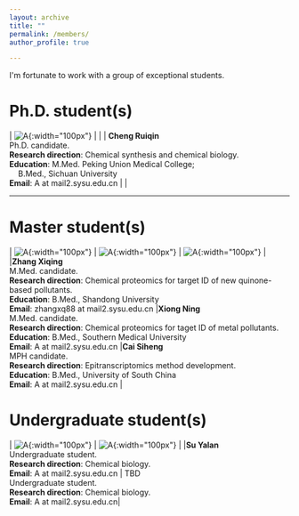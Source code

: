 ```yaml
---
layout: archive
title: ""
permalink: /members/
author_profile: true

---
```

<p class="text-center">
I'm fortunate to work with a group of exceptional students.
</p>

Ph.D. student(s)
======
<style>
table {
    border-collapse: collapse;
    border:none;
}
td, th {
    border: none;
}
table th:first-of-type {
    width: 8cm;
}
table th:first-of-type(2) {
    width: 8cm;
}
table th:first-of-type(3) {
    width: 8cm;
}
</style>
    
| ![A](/images/A.png){:width="100px"} |  | 
| <b>Cheng Ruiqin</b><br> Ph.D. candidate.  <br> <b>Research direction</b>: Chemical synthesis and chemical biology. <br> <b>Education</b>: M.Med. Peking Union Medical College; <br>$~~~~$B.Med., Sichuan University <br><b>Email</b>: A at mail2.sysu.edu.cn | |    

---

Master student(s)
======

| ![A](/images/A.png){:width="100px"}  |  ![A](/images/A.png){:width="100px"}  | ![A](/images/A.png){:width="100px"} |
|<b>Zhang Xiqing</b><br> M.Med. candidate.  <br> <b>Research direction</b>: Chemical proteomics for target ID of new quinone-based pollutants. <br> <b>Education</b>: B.Med., Shandong University<br> <b>Email</b>: zhangxq88 at mail2.sysu.edu.cn |<b>Xiong Ning</b><br> M.Med. candidate.  <br> <b>Research direction</b>: Chemical proteomics for taget ID of metal pollutants. <br> <b>Education</b>: B.Med., Southern Medical University<br> <b>Email</b>: A at mail2.sysu.edu.cn |<b>Cai Siheng</b> <br> MPH candidate.  <br> <b>Research direction</b>: Epitranscriptomics method development. <br> <b>Education</b>: B.Med., University of South China<br> <b>Email</b>: A at mail2.sysu.edu.cn  |


  
Undergraduate student(s)
======

| ![A](/images/A.png){:width="100px"} | ![A](/images/A.png){:width="100px"} |
|<b>Su Yalan</b><br> Undergraduate student.  <br> <b>Research direction</b>: Chemical biology. <br> <b>Email</b>: A at mail2.sysu.edu.cn | TBD<br> Undergraduate student.  <br> <b>Research direction</b>: Chemical biology. <br> <b>Email</b>: A at mail2.sysu.edu.cn|

   

<!--

| a | b | d |
|---|---|---|
| 1 | name<img width=200/>| <img width=100/>3 |

<table>
    <tr>
        <td>This is <img width=200/></td>
        <td><div style="width:100px;color:#f00;font-weight:normal;font-style:italic;">字段1</div></td>
    </tr>
</table>
-->


<!-- ![THU](/images/THU.png){: .align-left width="200px"}   你看不到我看不到我 -->
<!-- * 2009-2013年，B.S. in Chemistry, Nankai University, 2009-2013 你看不到我看不到我 -->
<!-- # ![NKU](/images/NKU.png){: .align-right width="200px"}    你看不到我看不到我 -->






